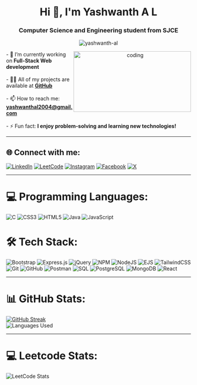 <h1 align="center">Hi 👋, I'm Yashwanth A L</h1>
<h3 align="center">Computer Science and Engineering student from SJCE</h3>

<p align="center">
  <img src="https://komarev.com/ghpvc/?username=yashwanth-al&label=Profile%20views&color=0e75b6&style=flat" alt="yashwanth-al" />
</p>

<div align="center">
  <img align="right" alt="coding" width="320" height="165" src="https://user-images.githubusercontent.com/55389276/140866485-8fb1c876-9a8f-4d6a-98dc-08c4981eaf70.gif">
  <p align="left">
    - 🔭 I’m currently working on <strong>Full-Stack Web development</strong><br><br>
    - 👨‍💻 All of my projects are available at <a href="https://github.com/Yashwanth-AL" target="_blank"><strong>GitHub</strong></a><br><br>
    - 📫 How to reach me: <a href="mailto:yashwanthal2004@gmail.com"><strong>yashwanthal2004@gmail.com</strong></a><br><br>
    - ⚡ Fun fact: <strong>I enjoy problem-solving and learning new technologies!</strong>
  </p>
</div>

<hr>

## 🌐 Connect with me:
[![LinkedIn](https://img.shields.io/badge/LinkedIn-%230077B5.svg?logo=linkedin&logoColor=white)](https://linkedin.com/in/yashwanth-al) 
[![LeetCode](https://img.shields.io/badge/LeetCode-%23FFA116.svg?logo=leetcode&logoColor=white)](https://leetcode.com/Yashwanth-AL)
[![Instagram](https://img.shields.io/badge/Instagram-%23E4405F.svg?logo=Instagram&logoColor=white)](https://instagram.com/yashwanth_al) 
[![Facebook](https://img.shields.io/badge/Facebook-%231877F2.svg?logo=Facebook&logoColor=white)](https://facebook.com/Yashwanthal.2004) 
[![X](https://img.shields.io/badge/X-black.svg?logo=X&logoColor=white)](https://x.com/yashwanthal2004)

<hr>

# 💻 Programming Languages:
![C](https://img.shields.io/badge/c-%2300599C.svg?style=for-the-badge&logo=c&logoColor=white) 
![CSS3](https://img.shields.io/badge/css3-%231572B6.svg?style=for-the-badge&logo=css3&logoColor=white) 
![HTML5](https://img.shields.io/badge/html5-%23E34F26.svg?style=for-the-badge&logo=html5&logoColor=white) 
![Java](https://img.shields.io/badge/java-%23ED8B00.svg?style=for-the-badge&logo=openjdk&logoColor=white) 
![JavaScript](https://img.shields.io/badge/javascript-%23323330.svg?style=for-the-badge&logo=javascript&logoColor=%23F7DF1E)

# 🛠️ Tech Stack:
![Bootstrap](https://img.shields.io/badge/bootstrap-%238511FA.svg?style=for-the-badge&logo=bootstrap&logoColor=white) 
![Express.js](https://img.shields.io/badge/express.js-%23404d59.svg?style=for-the-badge&logo=express&logoColor=%2361DAFB) 
![jQuery](https://img.shields.io/badge/jquery-%230769AD.svg?style=for-the-badge&logo=jquery&logoColor=white) 
![NPM](https://img.shields.io/badge/NPM-%23CB3837.svg?style=for-the-badge&logo=npm&logoColor=white) 
![NodeJS](https://img.shields.io/badge/node.js-6DA55F?style=for-the-badge&logo=node.js&logoColor=white) 
![EJS](https://img.shields.io/badge/EJS-%23A2C2E5.svg?style=for-the-badge&logo=ejs&logoColor=white)
![TailwindCSS](https://img.shields.io/badge/tailwindcss-%2338B2AC.svg?style=for-the-badge&logo=tailwind-css&logoColor=white) 
![Git](https://img.shields.io/badge/git-%23F05033.svg?style=for-the-badge&logo=git&logoColor=white) 
![GitHub](https://img.shields.io/badge/github-%23121011.svg?style=for-the-badge&logo=github&logoColor=white)
![Postman](https://img.shields.io/badge/postman-%23FF6C37.svg?style=for-the-badge&logo=postman&logoColor=white)
![SQL](https://img.shields.io/badge/SQL-%2307405e.svg?style=for-the-badge&logo=sqlite&logoColor=white)
![PostgreSQL](https://img.shields.io/badge/postgresql-%23316192.svg?style=for-the-badge&logo=postgresql&logoColor=white)
![MongoDB](https://img.shields.io/badge/mongodb-%2347A248.svg?style=for-the-badge&logo=mongodb&logoColor=white)
![React](https://img.shields.io/badge/react-%2361DAFB.svg?style=for-the-badge&logo=react&logoColor=white)

<hr>

# 📊 GitHub Stats:
[![GitHub Streak](https://streak-stats.demolab.com?user=Yashwanth-AL&theme=highcontrast)](https://git.io/streak-stats)</br>
![Languages Used](https://github-readme-stats.vercel.app/api/top-langs/?username=Yashwanth-AL&theme=dark&hide_border=false&include_all_commits=false&count_private=false&layout=compact)

<hr>

# 💻 Leetcode Stats:
![LeetCode Stats](https://leetcard.jacoblin.cool/Yashwanth-AL?ext=heatmap)
